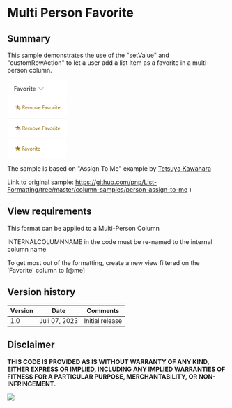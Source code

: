# Multi Person Favorite

## Summary
This sample demonstrates the use of the "setValue" and "customRowAction" to let a user add a list item as a favorite in a multi-person column.

![screenshot of the sample](screenshot.PNG)

The sample is based on "Assign To Me" example by [Tetsuya Kawahara](https://github.com/tecchan1107) 

Link to original sample: https://github.com/pnp/List-Formatting/tree/master/column-samples/person-assign-to-me )

## View requirements

This format can be applied to a Multi-Person Column

INTERNALCOLUMNNAME in the code must be re-named to the internal column name

To get most out of the formatting, create a new view filtered on the 'Favorite' column to [@me]

## Version history

Version |Date         |Comments
--------|-------------|--------
1.0     |Juli 07, 2023 |Initial release

## Disclaimer

**THIS CODE IS PROVIDED AS IS WITHOUT WARRANTY OF ANY KIND, EITHER EXPRESS OR IMPLIED, INCLUDING ANY IMPLIED WARRANTIES OF FITNESS FOR A PARTICULAR PURPOSE, MERCHANTABILITY, OR NON-INFRINGEMENT.**

<img src="https://pnptelemetry.azurewebsites.net/list-formatting/column-samples/person-assign-to-me" />
